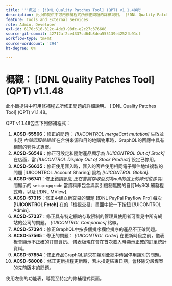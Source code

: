 ```yaml
---
title: '''概述： [!DNL Quality Patches Tool] (QPT) v1.1.48呎'
description: 此小節提供中可用修補程式所修正問題的詳細說明。 [!DNL Quality Patches Tool] (QPT) v1.1.48。
feature: Tools and External Services
role: Admin, Developer
exl-id: 6170c616-312c-4de3-98dc-e2c27c376608
source-git-commit: 42712af2ce4337cd64b8dea555139e4252fb91cf
workflow-type: tm+mt
source-wordcount: '294'
ht-degree: 0%

---
```


# 概觀： [!DNL Quality Patches Tool] (QPT) v1.1.48

此小節提供中可用修補程式所修正問題的詳細說明。 [!DNL Quality Patches Tool] (QPT) v1.1.48。

QPT v1.1.48包含下列修補程式：

1. **ACSD-55566**：修正的問題： *[!UICONTROL mergeCart mutation]* 失敗並出現 *內部伺服器錯誤* 在合併來源和目的地購物車時，GraphQL的回應中具有相同的套件式專案。
1. **ACSD-56546**：修正可設定和隨附產品顯示為 *[!UICONTROL Out of Stock]* 在店面，當 *[!UICONTROL Display Out of Stock Product]* 設定已停用。
1. **ACSD-56635**：修正使用匯入時，匯入的客戶使用相同電子郵件地址複製的問題 [!UICONTROL Account Sharing] 設為 *[!UICONTROL Global]*.
1. **ACSD-56741**：修正錯誤訊息 *正在嘗試存取型別為null的值上的陣列位移* 期間顯示的 `setup:upgrade` 當資料庫包含與索引機制無關的自訂MySQL觸發程式時，以及 [!DNL MView].
1. **ACSD-57315**：修正中建立新交易的問題 [!DNL PayPal Payflow Pro] 每次 **[!UICONTROL Fetch]** 在的「檢視交易」畫面中按一下按鈕 [!UICONTROL Admin].
1. **ACSD-57337**：修正具有特定網站存取限制的管理員使用者可看見中所有網站的公司的問題。 *[!UICONTROL Companies]* 格線。
1. **ACSD-57394**：修正GraphQL中按多個排序欄位排序的產品不正確問題。
1. **ACSD-57565**：修正的問題： *[!UICONTROL Order]* 在更新時段之前，儀表板會顯示不正確的訂單資訊。 儀表板現在會在首次載入時顯示正確的訂單統計資料。
1. **ACSD-57854**：修正產品GraphQL請求在類別彙總中傳回停用類別的問題。
1. **ACSD-58008**：修正更新排程更新時，若未指定結束日期，會移除分段專案的先前版本的問題。

使用左側的功能表，導覽至特定的修補程式頁面。

